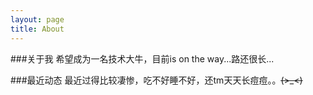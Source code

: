 ```yaml
---
layout: page
title: About
---
```



###关于我
希望成为一名技术大牛，目前is on the way...路还很长...

###最近动态
最近过得比较凄惨，吃不好睡不好，还tm天天长痘痘。。~~~~(>_<)~~~~ 
